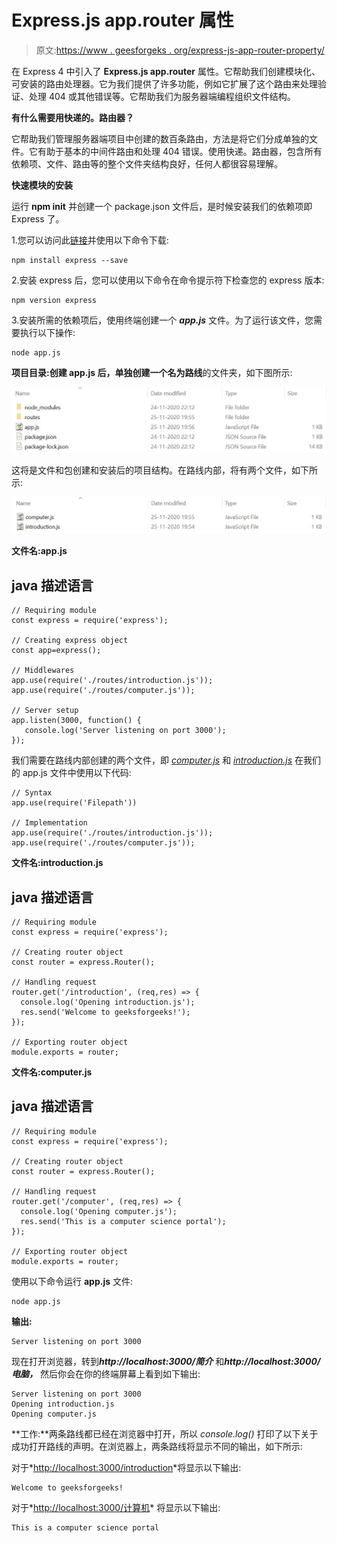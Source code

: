 # Express.js app.router 属性

> 原文:[https://www . geesforgeks . org/express-js-app-router-property/](https://www.geeksforgeeks.org/express-js-app-router-property/)

在 Express 4 中引入了 **Express.js app.router** 属性。它帮助我们创建模块化、可安装的路由处理器。它为我们提供了许多功能，例如它扩展了这个路由来处理验证、处理 404 或其他错误等。它帮助我们为服务器端编程组织文件结构。

**有什么需要用快递的。路由器？**

它帮助我们管理服务器端项目中创建的数百条路由，方法是将它们分成单独的文件。它有助于基本的中间件路由和处理 404 错误。使用快递。路由器，包含所有依赖项、文件、路由等的整个文件夹结构良好，任何人都很容易理解。

**快速模块的安装**

运行 **npm init** 并创建一个 package.json 文件后，是时候安装我们的依赖项即 Express 了。

1.您可以访问此[链接](https://www.npmjs.com/package/express)并使用以下命令下载:

```
npm install express --save
```

2.安装 express 后，您可以使用以下命令在命令提示符下检查您的 express 版本:

```
npm version express
```

3.安装所需的依赖项后，使用终端创建一个 ***app.js*** 文件。为了运行该文件，您需要执行以下操作:

```
node app.js
```

**项目目录:**创建 app.js 后，单独创建一个名为**路线**的文件夹，如下图所示:

![](img/c57d5f0e3f62306606ef95183acc5586.png)

这将是文件和包创建和安装后的项目结构。在路线内部，将有两个文件，如下所示:

![](img/a19c9e63c7ba8df46c6c2f27124e2090.png)

**文件名:app.js**

## java 描述语言

```
// Requiring module
const express = require('express');

// Creating express object
const app=express();

// Middlewares
app.use(require('./routes/introduction.js'));
app.use(require('./routes/computer.js'));

// Server setup
app.listen(3000, function() { 
   console.log('Server listening on port 3000'); 
});
```

我们需要在路线内部创建的两个文件，即 *<u>computer.js</u>* 和 *<u>introduction.js</u>* 在我们的 app.js 文件中使用以下代码:

```
// Syntax
app.use(require('Filepath'))

// Implementation
app.use(require('./routes/introduction.js'));
app.use(require('./routes/computer.js'));
```

**文件名:introduction.js**

## java 描述语言

```
// Requiring module
const express = require('express');

// Creating router object
const router = express.Router();

// Handling request
router.get('/introduction', (req,res) => {
  console.log('Opening introduction.js');
  res.send('Welcome to geeksforgeeks!');
});

// Exporting router object
module.exports = router;
```

**文件名:computer.js**

## java 描述语言

```
// Requiring module
const express = require('express');

// Creating router object
const router = express.Router();

// Handling request
router.get('/computer', (req,res) => {
  console.log('Opening computer.js');
  res.send('This is a computer science portal');
});

// Exporting router object
module.exports = router;
```

使用以下命令运行 **app.js** 文件:

```
node app.js
```

**输出:**

```
Server listening on port 3000
```

现在打开浏览器，转到***http://localhost:3000/简介*** 和***http://localhost:3000/电脑，*** 然后你会在你的终端屏幕上看到如下输出:

```
Server listening on port 3000
Opening introduction.js
Opening computer.js
```

**工作:**两条路线都已经在浏览器中打开，所以 *console.log()* 打印了以下关于成功打开路线的声明。在浏览器上，两条路线将显示不同的输出，如下所示:

对于*<u>http://localhost:3000/introduction</u>*将显示以下输出:

```
Welcome to geeksforgeeks!
```

对于*<u>http://localhost:3000/计算机</u>* 将显示以下输出:

```
This is a computer science portal
```